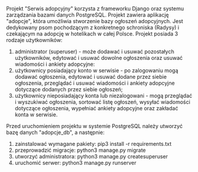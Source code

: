 Projekt "Serwis adopcyjny" korzysta z frameworku Django oraz systemu zarządzania bazami danych PostgreSQL.
Projekt zawiera aplikację "adopcje", która umożliwia stworzenie bazy ogłoszeń adopcyjnych. Jest dedykowany psom pochodzącym z konkretnego schroniska (Radysy) i czekającym na adopcję w hotelikach w całej Polsce. 
Projekt posiada 3 rodzaje użytkowników:
1. administrator (superuser) - może dodawać i usuwać pozostałych użytkowników, edytować i usuwać dowolne ogłoszenia oraz usuwać wiadomości i ankiety adopcyjne:
2. użytkownicy posiadający konto w serwisie - po zalogowaniu mogą dodawać ogłoszenia, edytować i usuwać dodane przez siebie ogłoszenia, przeglądać i usuwać wiadomości i ankiety adopcyjne dotyczące dodanych przez siebie ogłoszeń;
3. użytkownicy nieposiadający konta lub niezalogowani - mogą przeglądać i wyszukiwać ogłoszenia, sortować listę ogłoszeń, wysyłać wiadomości dotyczące ogłoszenia, wypełniać ankiety adopcyjne oraz zakładać konta w serwisie.

Przed uruchomieniem projektu w systemie PostgreSQL należy utworzyć bazę danych "adopcje_db", a następnie:
1. zainstalować wymagane pakiety: pip3 install -r requirements.txt
2. przeprowadzić migracje: python3 manage.py migrate
3. utworzyć administratora: python3 manage.py createsuperuser
4. uruchomić serwer: python3 manage.py runserver
